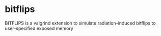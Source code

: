 # bitflips
BITFLIPS is a valgrind extension to simulate radiation-induced bitflips to user-specified exposed memory

